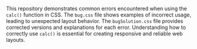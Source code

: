 This repository demonstrates common errors encountered when using the `calc()` function in CSS. The `bug.css` file shows examples of incorrect usage, leading to unexpected layout behavior.  The `bugSolution.css` file provides corrected versions and explanations for each error.  Understanding how to correctly use `calc()` is essential for creating responsive and reliable web layouts.